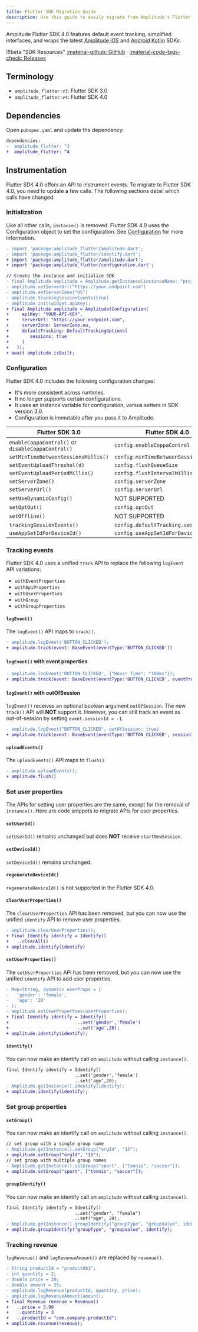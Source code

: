 ```yaml
---
title: Flutter SDK Migration Guide
description: Use this guide to easily migrate from Amplitude's Flutter SDK 3.0 to the Flutter SDK 4.0.
---
```


Amplitude Flutter SDK 4.0 features default event tracking, simplified interfaces, and wraps the latest [Amplitude iOS](/data/sdks/ios-swift/) and [Android Kotlin](/data/sdks/android-kotlin/) SDKs. 

!!!beta "SDK Resources"
     [:material-github: GitHub](https://github.com/amplitude/Amplitude-Flutter/tree/beta) · [:material-code-tags-check: Releases](https://github.com/amplitude/experiment-php-server/releases)

## Terminology

* `amplitude_flutter:v3`: Flutter SDK 3.0
* `amplitude_flutter:v4`: Flutter SDK 4.0

## Dependencies

Open `pubspec.yaml` and update the dependency:

```diff
dependencies:
-  amplitude_flutter: ^3
+  amplitude_flutter: ^4
```

## Instrumentation

Flutter SDK 4.0 offers an API to instrument events. To migrate to Flutter SDK 4.0, you need to update a few calls. The following sections detail which calls have changed.

### Initialization

Like all other calls, `instance()` is removed. Flutter SDK 4.0 uses the Configuration object to set the configuration. See [Configuration](#configuration) for more information.

```diff
- import 'package:amplitude_flutter/amplitude.dart';
- import 'package:amplitude_flutter/identify.dart';
+ import 'package:amplitude_flutter/amplitude.dart';
+ import 'package:amplitude_flutter/configuration.dart';

// Create the instance and initialize SDK
- final Amplitude amplitude = Amplitude.getInstance(instanceName: "project");
- amplitude.setServerUrl("https://your.endpoint.com")
- amplitude.setServerZone("US")
- amplitude.trackingSessionEvents(true)
- amplitude.init(widget.apiKey);
+ final Amplitude amplitude = Amplitude(Configuration(
+     apiKey: "YOUR-API-KEY",
+     serverUrl: "https://your.endpoint.com",
+     serverZone: ServerZone.eu,
+     defaultTracking: DefaultTrackingOptions(
+        sessions: true
+     )
+   ));
+ await amplitude.isBuilt;
```

### Configuration

Flutter SDK 4.0 includes the following configuration changes:

- It's more consistent across runtimes.
- It no longer supports certain configurations.
- It uses an instance variable for configuration, versus setters in SDK version 3.0.
- Configuration is immutable after you pass it to Amplitude.

|Flutter SDK 3.0                      |Flutter SDK 4.0                     |
|-------------------------------------|------------------------------------|
| `enableCoppaControl()` or `disableCoppaControl()` | `config.enableCoppaControl`         |
| `setMinTimeBetweenSessionsMillis()` | `config.minTimeBetweenSessionsMillis` |
| `setEventUploadThreshol(d)`         | `config.flushQueueSize`            |
| `setEventUploadPeriodMillis()`      | `config.flushIntervalMillis`       |
| `setServerZone()`                   | `config.serverZone`                |
| `setServerUrl()`                    | `config.serverUrl`                 |
| `setUseDynamicConfig()`             | NOT SUPPORTED                      |
| `setOptOut()`                       | `config.optOut`                    |
| `setOffline()`                      | NOT SUPPORTED                      |
| `trackingSessionEvents()`           | `config.defaultTracking.sessions`  |
| `useAppSetIdForDeviceId()`          | `config.useAppSetIdForDeviceId`    |

### Tracking events

Flutter SDK 4.0 uses a unified `track` API to replace the following `logEvent` API variations:

- `withEventProperties`
- `withApiProperties`
- `withUserProperties`
- `withGroup`
- `withGroupProperties`

#### `logEvent()`

The `logEvent()` API maps to `track()`.

```diff
- amplitude.logEvent('BUTTON_CLICKED');
+ amplitude.track(event: BaseEvent(eventType:'BUTTON_CLICKED'))
```

#### `logEvent()` with event properties

```diff
- amplitude.logEvent('BUTTON_CLICKED', {"Hover Time": "100ms"});
+ amplitude.track(event: BaseEvent(eventType:'BUTTON_CLICKED', eventProperties: {"Hover Time": "100ms"}))
```

#### `logEvent()` with outOfSession

`logEvent()` receives an optional boolean argument `outOfSession`. The new `track()` API will **NOT** support it. However, you can still track an event as out-of-session by setting `event.sessionId = -1`.

```diff
- amplitude.logEvent("BUTTON_CLICKED", outOfSession: true)
+ amplitude.track(event: BaseEvent(eventType:'BUTTON_CLICKED', sessionId: -1))
```

#### `uploadEvents()`

The `uploadEvents()` API maps to `flush()`.

```diff
- amplitude.uploadEvents();
+ amplitude.flush()
```

### Set user properties

The APIs for setting user properties are the same, except for the removal of `instance()`. Here are code snippets to migrate APIs for user properties.

#### `setUserId()`

`setUserId()` remains unchanged but does **NOT** receive `startNewSession`.

#### `setDeviceId()`

`setDeviceId()` remains unchanged.

#### `regenerateDeviceId()`

`regenerateDeviceId()` is not supported in the Flutter SDK 4.0.

#### `clearUserProperties()`

The `clearUserProperties` API has been removed, but you can now use the unified `identify` API to remove user properties. 

```diff
- amplitude.clearUserProperties();
+ final Identify identify = Identify()
+   ..clearAll()
+ amplitude.identify(identify)
```

#### `setUserProperties()`

The `setUserProperties` API has been removed, but you can now use the unified `identify` API to add user properties. 

```diff
- Map<String, dynamic> userProps = {
-   'gender': 'female',
-   'age': '20'
- };
- amplitude.setUserProperties(userProperties);
+ final Identify identify = Identify()
+                          ..set('gender','female')
+                          ..set('age',20);
+ amplitude.identify(identify);
```

#### `identify()`

You can now make an identify call on `amplitude` without calling `instance()`.

```diff
final Identify identify = Identify()
                          ..set('gender','female')
                          ..set('age',20);
- Amplitude.getInstance().identify(identify);
+ amplitude.identify(identify);
```

### Set group properties

#### `setGroup()`

You can now make an identify call on `amplitude` without calling `instance()`.

```diff
// set group with a single group name
- Amplitude.getInstance().setGroup("orgId", "15");
+ amplitude.setGroup("orgId", "15");
// set group with multiple group names
- Amplitude.getInstance().setGroup("sport", ["tennis", "soccer"]);
+ amplitude.setGroup("sport", ["tennis", "soccer"]);
```

#### `groupIdentify()`

You can now make an identify call on `amplitude` without calling `instance()`.

```diff
final Identify identify = Identify()
                          ..set("gender", "female")
                          ..set("age", 20);
- Amplitude.getInstance().groupIdentify("groupType", "groupValue", identify);
+ amplitude.groupIdentify("groupType", "groupValue", identify);
```

### Tracking revenue

`logRevenue()` and `logRevenueAmount()` are replaced by `revenue()`.

```diff
- String productId = "product001";
- int quantity = 2;
- double price = 20;
- double amount = 35;
- amplitude.logRevenue(productId, quantity, price);
- amplitude.logRevenueAmount(amount);
+ final Revenue revenue = Revenue()
+   ..price = 3.99
+   ..quantity = 3
+   ..productId = "com.company.productId";
+ amplitude.revenue(revenue);
```
